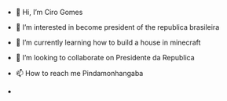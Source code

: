 - 👋 Hi, I’m Ciro Gomes
- 👀 I’m interested in become president of the republica brasileira
- 🌱 I’m currently learning how to build a house in minecraft
- 💞️ I’m looking to collaborate on Presidente da Republica
- 📫 How to reach me Pindamonhangaba

- 

